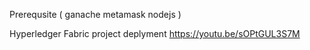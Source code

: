 
Prerequsite (
 ganache
 metamask
 nodejs
 )
 


Hyperledger Fabric project deplyment
https://youtu.be/sOPtGUL3S7M
